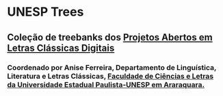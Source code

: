 # UNESP Trees

## Coleção de treebanks dos [Projetos Abertos em Letras Clássicas Digitais](https://github.com/aniseferreira/LetrasClassicasDigitais#readme)
### Coordenado por Anise Ferreira, Departamento de Linguística, Literatura e Letras Clássicas, [Faculdade de Ciências e Letras da Universidade Estadual Paulista-UNESP em Araraquara.](http://www.fclar.unesp.br)
